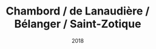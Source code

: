 ---
title: Chambord / de Lanaudière / Bélanger / Saint-Zotique
date: '2018'
type: ruelle_verte
district: rosemont
position: { lng: -73.60453156813715, lat: 45.54271729851672 }
---